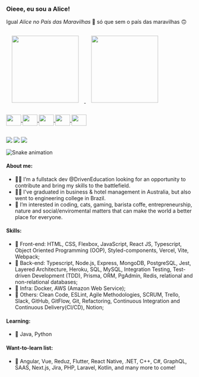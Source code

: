 <div align="left" >
<h3>Oieee, eu sou a Alice!</h3>
<p>Igual <i>Alice no País das Maravilhas</i> 🍄 só que sem o país das maravilhas 🙃</p>
</div>

<div align="left">
  <a href="https://github.com/allipski">
  <img style="margin: 15px;" height="180em" src="https://github-readme-stats.vercel.app/api?username=allipski&show_icons=true&theme=radical&include_all_commits=true&count_private=true"/>
  <img style="margin: 15px;" height="180em" src="https://github-readme-stats.vercel.app/api/top-langs/?username=allipski&layout=compact&langs_count=7&theme=radical"/>
</div>

<div style="display: inline_block"><br>	
  <img align="center" height="30" width="40" src="https://cdn.jsdelivr.net/gh/devicons/devicon/icons/javascript/javascript-original.svg" />
	<img align="center" height="30" width="40" src="https://cdn.jsdelivr.net/gh/devicons/devicon/icons/typescript/typescript-original.svg" />
	<img align="center" height="30" width="40" src="https://cdn.jsdelivr.net/gh/devicons/devicon/icons/react/react-original.svg" />
	<img align="center" height="30" width="40" src="https://cdn.jsdelivr.net/gh/devicons/devicon/icons/html5/html5-original.svg" />
	<img align="center" height="30" width="40" src="https://cdn.jsdelivr.net/gh/devicons/devicon/icons/css3/css3-original.svg" />
            
  ##
 
<div> 
 <a href="https://discord.com/users/238106094755512323" target="_blank"><img src="https://img.shields.io/badge/Discord-7289DA?style=for-the-badge&logo=discord&logoColor=white" target="_blank"></a> 
 <a href = "mailto:alicematobalipski@gmail.com"><img src="https://img.shields.io/badge/-Gmail-%23333?style=for-the-badge&logo=gmail&logoColor=white" target="_blank"></a>
 <a href="https://www.linkedin.com/in/alice-lipski/" target="_blank"><img src="https://img.shields.io/badge/-LinkedIn-%230077B5?style=for-the-badge&logo=linkedin&logoColor=white" target="_blank"></a>

![Snake animation](https://github.com/allipski/allipski/blob/output/github-contribution-grid-snake.svg)
 
</div>

#### About me:
- 👩‍💻 I’m a fullstack dev @DrivenEducation looking for an opportunity to contribute and bring my skills to the battlefield.
- 👩‍🎓 I've graduated in business & hotel management in Australia, but also went to engineering college in Brazil.
- 👀 I’m interested in coding, cats, gaming, barista coffe, entrepreneurship, nature and social/enviromental matters that can make the world a better place for everyone.
	
#### Skills:
- 🦚 Front-end: HTML, CSS, Flexbox, JavaScript, React JS, Typescript, Object Oriented Programming (OOP), Styled-components, Vercel, Vite, Webpack;
- 💺 Back-end: Typescript, Node.js, Express, MongoDB, PostgreSQL, Jest, Layered Architecture, Heroku, SQL, MySQL, Integration Testing, Test-driven Development (TDD), Prisma, ORM, PgAdmin, Redis, relational and non-relational databases;
- 🏢 Infra: Docker, AWS (Amazon Web Service);
- 📌 Others: Clean Code, ESLint, Agile Methodologies, SCRUM, Trello, Slack, GitHub, GitFlow, Git, Refactoring, Continuous Integration and Continuous Delivery(CI/CD), Notion;
	
#### Learning:
- 🌱 Java, Python
	
#### Want-to-learn list:
- 📃 Angular, Vue, Reduz, Flutter, React Native, .NET, C++, C#, GraphQL, SAAS, Next.js, Jira, PHP, Laravel, Kotlin, and many more to come!
<!---
allipski/allipski is a ✨ special ✨ repository because its `README.md` (this file) appears on your GitHub profile.
You can click the Preview link to take a look at your changes.
--->
